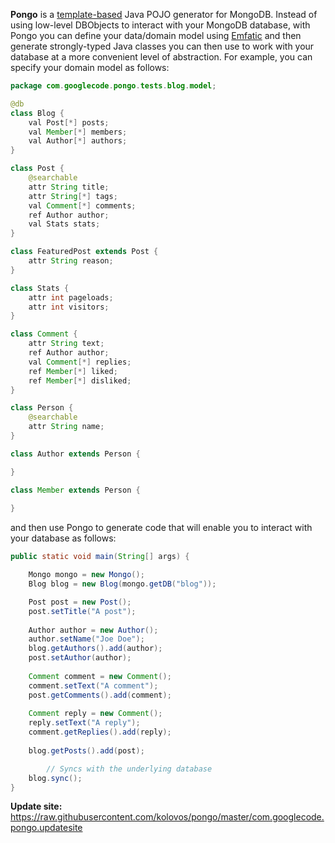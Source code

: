 **Pongo** is a [template-based](http://eclipse.org/epsilon/doc/egl/) Java POJO generator for MongoDB. Instead of using low-level DBObjects to interact with your MongoDB database, with Pongo you can define your data/domain model using [Emfatic](http://www.eclipse.org/emfatic) and then generate strongly-typed Java classes you can then use to work with your database at a more convenient level of abstraction. For example, you can specify your domain model as follows:

```java
package com.googlecode.pongo.tests.blog.model;

@db
class Blog {
	val Post[*] posts;
	val Member[*] members;
	val Author[*] authors;
}

class Post {
	@searchable
	attr String title;
	attr String[*] tags;
	val Comment[*] comments;
	ref Author author;
	val Stats stats;
}

class FeaturedPost extends Post {
	attr String reason;
}

class Stats {
	attr int pageloads;
	attr int visitors;
}

class Comment {
	attr String text;
	ref Author author;
	val Comment[*] replies;
	ref Member[*] liked;
	ref Member[*] disliked;
}

class Person {
	@searchable
	attr String name;
}

class Author extends Person {

}

class Member extends Person {
	
}
```

and then use Pongo to generate code that will enable you to interact with your database as follows:

```java
public static void main(String[] args) {

	Mongo mongo = new Mongo();
	Blog blog = new Blog(mongo.getDB("blog"));

	Post post = new Post();
	post.setTitle("A post");
	
	Author author = new Author();
	author.setName("Joe Doe");
	blog.getAuthors().add(author);
	post.setAuthor(author);
	
	Comment comment = new Comment();
	comment.setText("A comment");
	post.getComments().add(comment);
	
	Comment reply = new Comment();
	reply.setText("A reply");
	comment.getReplies().add(reply);
	
	blog.getPosts().add(post);

        // Syncs with the underlying database
	blog.sync();
}
```

**Update site:** https://raw.githubusercontent.com/kolovos/pongo/master/com.googlecode.pongo.updatesite
